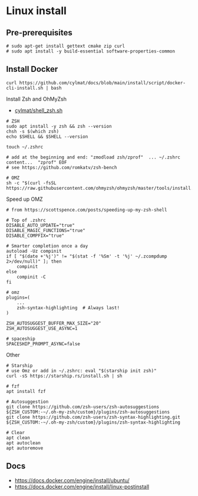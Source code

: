 # Linux install


## Pre-prerequisites
```
# sudo apt-get install gettext cmake zip curl
# sudo apt install -y build-essential software-properties-common
```

## Install Docker
```
curl https://github.com/cylmat/docs/blob/main/install/script/docker-cli-install.sh | bash
```


Install Zsh and OhMyZsh

- [cylmat/shell_zsh.sh](https://github.com/cylmat/docs/blob/main/install/shell_zsh.sh)
```
# ZSH
sudo apt install -y zsh && zsh --version
chsh -s $(which zsh)
echo $SHELL && $SHELL --version

touch ~/.zshrc

# add at the beginning and end: "zmodload zsh/zprof"  ... ~/.zshrc content...  "zprof" EOF
# see https://github.com/romkatv/zsh-bench

# OMZ
sh -c "$(curl -fsSL https://raw.githubusercontent.com/ohmyzsh/ohmyzsh/master/tools/install.sh)"
```

Speed up OMZ
```
# from https://scottspence.com/posts/speeding-up-my-zsh-shell

# Top of .zshrc
DISABLE_AUTO_UPDATE="true"
DISABLE_MAGIC_FUNCTIONS="true"
DISABLE_COMPFIX="true"

# Smarter completion once a day
autoload -Uz compinit
if [ "$(date +'%j')" != "$(stat -f '%Sm' -t '%j' ~/.zcompdump 2>/dev/null)" ]; then
    compinit
else
    compinit -C
fi

# omz
plugins=(
    ...
    zsh-syntax-highlighting  # Always last!
)

ZSH_AUTOSUGGEST_BUFFER_MAX_SIZE="20"
ZSH_AUTOSUGGEST_USE_ASYNC=1

# spaceship
SPACESHIP_PROMPT_ASYNC=false
```

Other
```
# Starship
# use Omz or add in ~/.zshrc: eval "$(starship init zsh)"
curl -sS https://starship.rs/install.sh | sh

# fzf
apt install fzf

# Autosuggestion
git clone https://github.com/zsh-users/zsh-autosuggestions ${ZSH_CUSTOM:-~/.oh-my-zsh/custom}/plugins/zsh-autosuggestions
git clone https://github.com/zsh-users/zsh-syntax-highlighting.git ${ZSH_CUSTOM:-~/.oh-my-zsh/custom}/plugins/zsh-syntax-highlighting

# Clear
apt clean
apt autoclean
apt autoremove
```

## Docs

- https://docs.docker.com/engine/install/ubuntu/
- https://docs.docker.com/engine/install/linux-postinstall
